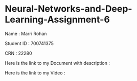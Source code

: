 # Neural-Networks-and-Deep-Learning-Assignment-6

Name : Marri Rohan 

Student ID : 700741375 

CRN : 22280

Here is the link to my Document with description : 

Here is the link to my Video : 
